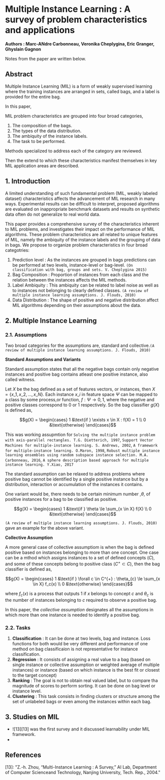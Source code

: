 # Multiple Instance Learning : A survey of problem characteristics and applications

**Authors : Marc-ANdre Carbonneau, Veronika Cheplygina, Eric Granger, Ghyslain Gagnon**

Notes from the paper are written below.

## Abstract

Multiple Instance Learning (MIL) is a form of weakly supervised learning where the training instances are arranged in sets, called bags, and a label is provided for the entire bag.

In this paper,

MIL problem characteristics are grouped into four broad categories,

1. The composition of the bags.
2. The types of the data distribution.
3. The ambiquity of the instance labels.
4. The task to be performed.

Methods specialized to address each of the category are reviewed.

Then the extend to which these characteristics manifest themselves in key MIL application areas are described.

## 1. Introduction

A limited understanding of such fundamental problem (MIL, weakly labeled dataset) characteristics affects the advancement of MIL research in many ways. Experimental results can be difficult to interpret, proposed algorithms are evaluated on inappropriate benchmark datasets and results on synthetic data often do not generalize to real world data.

This paper provides a comprehensive survey of the characteristics inherent to MIL problems, and investigates their impact on the performance of MIL algorithms. These problem characteristics are all related to unique features of MIL, namely the ambiquity of the instance labels and the grouping of data in bags. We propose to organize problem characteristics in four broad categotries:

1. Prediction level : As the instances are grouped in bags predictions can be performed at two levels, instance-level or bag-level. `(On classification with bag, groups and sets. V. Cheplygina 2015)`
2. Bag Composition : Proportion of instances from each class and the relation between the instances affects the MIL methods.
3. Label Ambiquity : This ambiquity can be related to label noise as well as to instances not belonging to clearly defined classes. `(A review of multiple instance learning assumptions. J. Flouds, 2010)`
4. Data Distribution : The shape of positive and negative distribution affect MIL algorithms depending on their assumptions about the data.

## 2. Multiple Instance Learning

### 2.1. Assumptions

Two broad categories for the assumptions are, standard and collective.`(A review of multiple instance learning assumptions. J. Flouds, 2010)`

**Standard Assumptions and Variants**

Standard assumption states that all the negative bags contain only negative instances and positive bag contains atleast one positive instance, also called witness.

Let $`X`$ be the bag defined as a set of features vectors, or instances, then $`X = \{x\_1, x\_2, ... , x\_N\}`$. Each instance $`x\_i`$ in feature space $`\Psi`$ can be mapped to a class by some process,or function, $`f : \Psi \rightarrow {0,1}`$, where the negative and positive classes correspond to 0 or 1 respectively. So the bag classifier $`g(X)`$ is defined as,

```math
g(X) = \begin{cases}
    1 &\text{if } \exists x \in X : f(X) = 1 \\
    0 &\text{otherwise}
\end{cases}
```
This was working assupmtion for `Solving the multiple instance problem with axis-parallel rectangles. T.G. Dietterich, 1997`, `Support Vector Machines for multiple-instance learning. S. Andrews, 2002`, `A framework for multiple-instance learning. O.Maron, 1998`, `Robust multiple instance learning ensembles using random subspace instance selection. M.A. Carbonneau, 2016`, `A sphere description based approach for multiple instance learning. Y.Xiao, 2017`

The standard assumption can be relaxed to address problems where positive bag cannot be identified by a single positive instance but by a distribution, interaction or accumulation of the instances it contains.

One variant would be, there needs to be certain minimum number ,$`\theta`$, of positive instances for a bag to be classified as positive.

```math
g(X) = \begin{cases}
    1 &\text{if } \theta \le \sum_{x \in X} f(X) \\
    0 &\text{otherwise}
\end{cases}
```

`(A review of multiple instance learning assumptions. J. Flouds, 2010)` gave an example for the above variant.

**Collective Assumption**

A more general case of collective assumptiom is when the bag is defined positive based on instances belonging to more than one concept. One case can be a mthod which assigns instances to a set of defined concepts $`(C)`$, and some of these concepts belong to positive class $`(C^{+} \subset C)`$, then the bag classifier is defined as,

```math
g(X) = \begin{cases}
    1 &\text{if } \forall c \in C^{+} : \theta_{c} \le \sum_{x \in X} f_c(x) \\
    0 &\text{otherwise}
\end{cases}
```
where $`f_c(x)`$ is a process that outputs 1 if $`x`$ belongs to concept $`c`$ and $`\theta_c`$ is the number of instances belonging to $`c`$ required to observe a positive bag.

In this paper, the *collective assumption* designates all the assumptions in which more than one instance is needed to identify a positive bag.

### 2.2. Tasks

1. **Classification** : It can be done at two levels, bag and instance. Loss functions for both would be very different and performance of one method on bag classificaion is not representative for instance classification.
2. **Regression** : It consists of assigning a real value to a bag (based on single instance or collective assumption or weighted average of multiple instances) or instance (based on which instance is the best fit or closest to the target concept)
3. **Ranking** : The goal is not to obtain real valued label, but to compare tha magnitude of scores to perform sorting. It can be done on bag level or instance level.
4. **Clustering** : This task consists in finding clusters or structure among the set of unlabeled bags or even among the instances within each bag.

## 3. Studies on MIL

* ![13][13] was the first survey and it discussed learnability under MIL framework.
*








## References

[13]: "Z.-h. Zhou, “Multi-Instance Learning : A Survey,” AI Lab, Department of Computer Scienceand Technology, Nanjing University, Tech. Rep., 2004."
